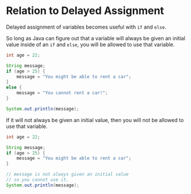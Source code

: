 # Relation to Delayed Assignment

Delayed assignment of variables becomes useful with `if` and `else`.

So long as Java can figure out that a variable will always be given an initial value
inside of an `if` and `else`, you will be allowed to use that variable.


```java
int age = 22;

String message;
if (age > 25) {
    message = "You might be able to rent a car";
}
else {
    message = "You cannot rent a car!";
}

System.out.println(message);
```

If it will not always be given an initial value, then you will not be allowed to
use that variable.

```java
int age = 22;

String message;
if (age > 25) {
    message = "You might be able to rent a car";
}

// message is not always given an initial value
// so you cannot use it.
System.out.println(message);
```

